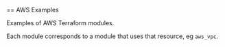 == AWS Examples

Examples of AWS Terraform modules.

Each module corresponds to a module that uses that resource, eg `aws_vpc`.


